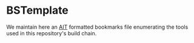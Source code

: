 # BSTemplate

We maintain here an [AIT](https://github.com/ISLEcode/AIT) formatted bookmarks file enumerating the tools used in this
repository's build chain.
